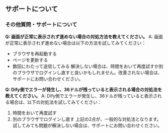## サポートについて
### その他質問・サポートについて

**Q: 画面が正常に表示されず進めない場合の対処方法を教えてください。**
A: 画面が正常に表示されず進めない場合は以下の方法を試してみてください：
- ブラウザを再起動する
- ページを更新する
- 数回にわたって送信してみる
解決しない場合は、時間をおいて再度試すか別のブラウザでログインし直すと良いかもしれません。改善されない場合は、サポートにお問い合わせください。

**Q: Dify側でエラーが発生し、36ドルが残っていると表示される場合の対処法を教えてください。**
A: Dify側でエラーが発生し、36ドルが残っていると表示される場合は、以下の対処法を試してみてください：
1. 時間をおいて再度試す
2. 別のブラウザでログインし直す
上記の2点が、一般的な対処法となります。試してみても問題が解決しない場合は、サポートにお問い合わせください。
